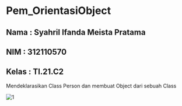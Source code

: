 # Pem_OrientasiObject
## Nama :   Syahril Ifanda Meista Pratama
## NIM  :   312110570
## Kelas    :   TI.21.C2

Mendeklarasikan Class Person dan membuat Object dari sebuah Class

![1](https://user-images.githubusercontent.com/116256448/197148995-df268e93-d5a0-48e0-93ce-97bf630bb7c7.png)

















